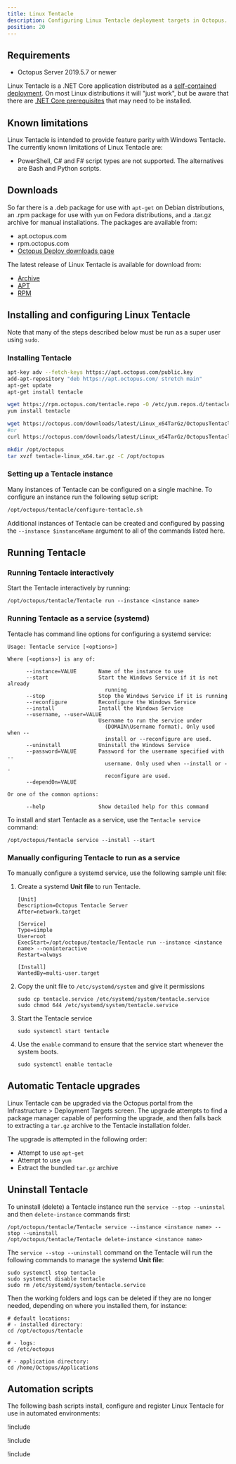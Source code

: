 ```yaml
---
title: Linux Tentacle
description: Configuring Linux Tentacle deployment targets in Octopus.
position: 20
---
```


## Requirements

- Octopus Server 2019.5.7 or newer

Linux Tentacle is a .NET Core application distributed as a [self-contained deployment](https://docs.microsoft.com/en-us/dotnet/core/deploying/#self-contained-deployments-scd). On most Linux distributions it will "just work", but be aware that there are [.NET Core prerequisites](https://github.com/dotnet/core/blob/master/Documentation/prereqs.md) that may need to be installed.

## Known limitations

Linux Tentacle is intended to provide feature parity with Windows Tentacle. The currently known limitations of Linux Tentacle are:

- PowerShell, C# and F# script types are not supported. The alternatives are Bash and Python scripts.

## Downloads

So far there is a .deb package for use with `apt-get` on Debian distributions, an .rpm package for use with `yum` on Fedora distributions, and a .tar.gz archive for manual installations. The packages are available from:

- apt.octopus.com
- rpm.octopus.com
- [Octopus Deploy downloads page](https://g.octopushq.com/ProductDownloadPage)

The latest release of Linux Tentacle is available for download from:

- [Archive](https://octopus.com/downloads/latest/Linux_x64TarGz/OctopusTentacle)
- [APT](https://octopus.com/downloads/latest/Linux_x64Apt/OctopusTentacle)
- [RPM](https://octopus.com/downloads/latest/Linux_x64Rpm/OctopusTentacle)

## Installing and configuring Linux Tentacle
Note that many of the steps described below must be run as a super user using `sudo`.

### Installing Tentacle
```bash Debian/Ubuntu repository
apt-key adv --fetch-keys https://apt.octopus.com/public.key
add-apt-repository "deb https://apt.octopus.com/ stretch main"
apt-get update
apt-get install tentacle
```

```bash CentOS/Fedora repository
wget https://rpm.octopus.com/tentacle.repo -O /etc/yum.repos.d/tentacle.repo
yum install tentacle
```

```bash Archive
wget https://octopus.com/downloads/latest/Linux_x64TarGz/OctopusTentacle
#or
curl https://octopus.com/downloads/latest/Linux_x64TarGz/OctopusTentacle --output tentacle-linux_x64.tar.gz

mkdir /opt/octopus
tar xvzf tentacle-linux_x64.tar.gz -C /opt/octopus
```

### Setting up a Tentacle instance
Many instances of Tentacle can be configured on a single machine. To configure an instance run the following setup script:

```bash
/opt/octopus/tentacle/configure-tentacle.sh
```

Additional instances of Tentacle can be created and configured by passing the `--instance $instanceName` argument to all of the commands listed here.

## Running Tentacle

### Running Tentacle interactively
Start the Tentacle interactively by running:

```
/opt/octopus/tentacle/Tentacle run --instance <instance name>
```

### Running Tentacle as a service (systemd)
Tentacle has command line options for configuring a systemd service:

```
Usage: Tentacle service [<options>]

Where [<options>] is any of:

      --instance=VALUE       Name of the instance to use
      --start                Start the Windows Service if it is not already
                               running
      --stop                 Stop the Windows Service if it is running
      --reconfigure          Reconfigure the Windows Service
      --install              Install the Windows Service
      --username, --user=VALUE
                             Username to run the service under
                               (DOMAIN\Username format). Only used when --
                               install or --reconfigure are used.
      --uninstall            Uninstall the Windows Service
      --password=VALUE       Password for the username specified with --
                               username. Only used when --install or --
                               reconfigure are used.
      --dependOn=VALUE

Or one of the common options:

      --help                 Show detailed help for this command
```

To install and start Tentacle as a service, use the `Tentacle service` command:

```
/opt/octopus/Tentacle service --install --start
```

### Manually configuring Tentacle to run as a service
To manually configure a systemd service, use the following sample unit file:

1. Create a systemd **Unit file** to run Tentacle.
    ```
    [Unit]
    Description=Octopus Tentacle Server
    After=network.target

    [Service]
    Type=simple
    User=root
    ExecStart=/opt/octopus/tentacle/Tentacle run --instance <instance name> --noninteractive
    Restart=always

    [Install]
    WantedBy=multi-user.target
    ```

2. Copy the unit file to `/etc/systemd/system` and give it permissions
    ```
    sudo cp tentacle.service /etc/systemd/system/tentacle.service
    sudo chmod 644 /etc/systemd/system/tentacle.service
    ```

3. Start the Tentacle service
    ```
    sudo systemctl start tentacle
    ```

4. Use the `enable` command to ensure that the service start whenever the system boots.
    ```
    sudo systemctl enable tentacle
    ```

## Automatic Tentacle upgrades
Linux Tentacle can be upgraded via the Octopus portal from the Infrastructure > Deployment Targets screen. The upgrade attempts to find a package manager capable of performing the upgrade, and then falls back to extracting a `tar.gz` archive to the Tentacle installation folder.

The upgrade is attempted in the following order:

- Attempt to use `apt-get`
- Attempt to use `yum`
- Extract the bundled `tar.gz` archive

## Uninstall Tentacle

To uninstall (delete) a Tentacle instance run the `service --stop --uninstal` and then `delete-instance` commands first:

```
/opt/octopus/tentacle/Tentacle service --instance <instance name> --stop --uninstall
/opt/octopus/tentacle/Tentacle delete-instance <instance name>
```

The `service --stop --uninstall` command on the Tentacle will run the following commands to manage the systemd **Unit file**:

```
sudo systemctl stop tentacle
sudo systemctl disable tentacle
sudo rm /etc/systemd/system/tentacle.service
```

Then the working folders and logs can be deleted if they are no longer needed, depending on where you installed them, for instance:
```
# default locations:
# - installed directory:
cd /opt/octopus/tentacle

# - logs:
cd /etc/octopus

# - application directory:
cd /home/Octopus/Applications
```

## Automation scripts
The following bash scripts install, configure and register Linux Tentacle for use in automated environments:

!include <quickstart-debian>

!include <quickstart-fedora>

!include <quickstart-archive>
